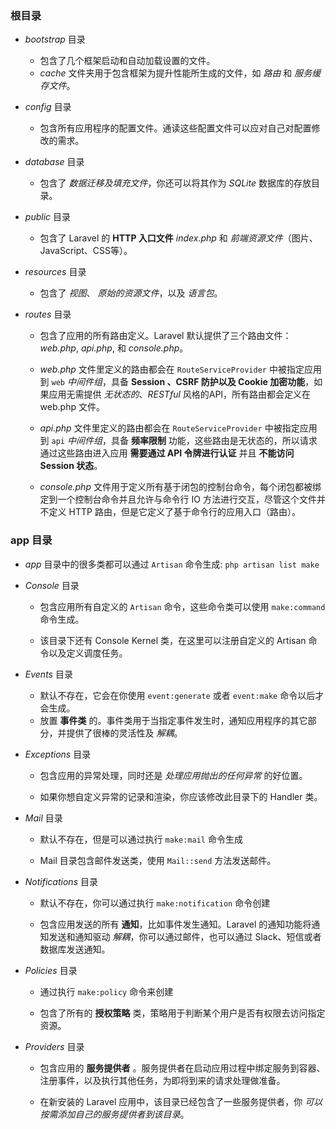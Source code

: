 ### 根目录
* *bootstrap* 目录
    * 包含了几个框架启动和自动加载设置的文件。
    * *cache* 文件夹用于包含框架为提升性能所生成的文件，如 *路由* 和 *服务缓存文件*。

* *config* 目录
    * 包含所有应用程序的配置文件。通读这些配置文件可以应对自己对配置修改的需求。

* *database* 目录
    * 包含了 *数据迁移及填充文件*，你还可以将其作为 *SQLite* 数据库的存放目录。

* *public* 目录
    * 包含了 Laravel 的 **HTTP 入口文件** *index.php* 和 *前端资源文件*（图片、JavaScript、CSS等）。

* *resources* 目录
    * 包含了 *视图*、 *原始的资源文件*，以及 *语言包*。

* *routes* 目录
    * 包含了应用的所有路由定义。Laravel 默认提供了三个路由文件：*web.php*, *api.php*, 和 *console.php*。

    * *web.php* 文件里定义的路由都会在 `RouteServiceProvider` 中被指定应用到 `web` *中间件组*，具备 **Session 、CSRF 防护以及 Cookie 加密功能**，如果应用无需提供 *无状态的*、*RESTful* 风格的API，所有路由都会定义在 web.php 文件。

    * *api.php* 文件里定义的路由都会在 `RouteServiceProvider` 中被指定应用到 `api` *中间件组*，具备 **频率限制** 功能，这些路由是无状态的，所以请求通过这些路由进入应用 **需要通过 API 令牌进行认证** 并且 **不能访问 Session 状态**。

    * *console.php* 文件用于定义所有基于闭包的控制台命令，每个闭包都被绑定到一个控制台命令并且允许与命令行 IO 方法进行交互，尽管这个文件并不定义 HTTP 路由，但是它定义了基于命令行的应用入口（路由）。


### app 目录
* *app* 目录中的很多类都可以通过 `Artisan` 命令生成: `php artisan list make`

* *Console* 目录
    * 包含应用所有自定义的 `Artisan` 命令，这些命令类可以使用 `make:command` 命令生成。

    * 该目录下还有 Console Kernel 类，在这里可以注册自定义的 Artisan 命令以及定义调度任务。

* *Events* 目录    
    * 默认不存在，它会在你使用 `event:generate` 或者 `event:make` 命令以后才会生成。
    * 放置 **事件类** 的。事件类用于当指定事件发生时，通知应用程序的其它部分，并提供了很棒的灵活性及 *解耦*。

* *Exceptions* 目录    
    * 包含应用的异常处理，同时还是 *处理应用抛出的任何异常* 的好位置。

    * 如果你想自定义异常的记录和渲染，你应该修改此目录下的 Handler 类。

* *Mail* 目录
    * 默认不存在，但是可以通过执行 `make:mail` 命令生成

    * Mail 目录包含邮件发送类，使用 `Mail::send` 方法发送邮件。

* *Notifications* 目录
    * 默认不存在，你可以通过执行 `make:notification` 命令创建

    * 包含应用发送的所有 **通知**，比如事件发生通知。Laravel 的通知功能将通知发送和通知驱动 *解耦*，你可以通过邮件，也可以通过 Slack、短信或者数据库发送通知。

* *Policies* 目录
    * 通过执行 `make:policy` 命令来创建

    * 包含了所有的 **授权策略** 类，策略用于判断某个用户是否有权限去访问指定资源。

* *Providers* 目录
    * 包含应用的 **服务提供者** 。服务提供者在启动应用过程中绑定服务到容器、注册事件，以及执行其他任务，为即将到来的请求处理做准备。

    * 在新安装的 Laravel 应用中，该目录已经包含了一些服务提供者，你 *可以按需添加自己的服务提供者到该目录*。
